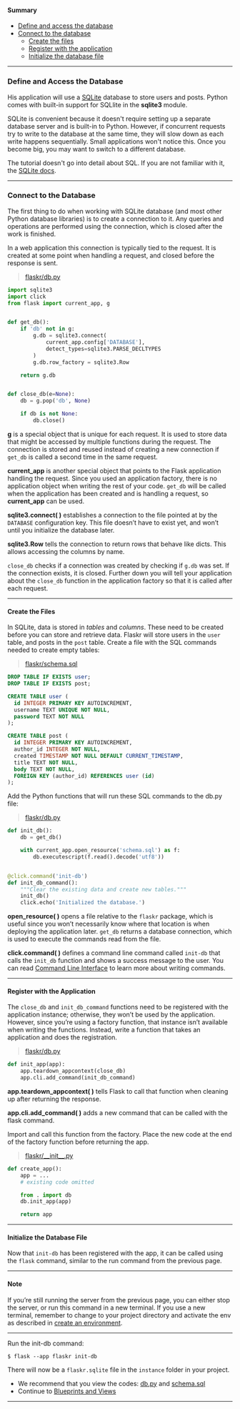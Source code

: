 #### Summary
- [Define and access the database](https://github.com/romuro-pauliv/Introduction-to-Flask/blob/main/flask-tutorial/flaskr/md/database.md#define-and-access-the-database)
- [Connect to the database](https://github.com/romuro-pauliv/Introduction-to-Flask/blob/main/flask-tutorial/flaskr/md/database.md#connect-to-the-database)
    + [Create the files](https://github.com/romuro-pauliv/Introduction-to-Flask/blob/main/flask-tutorial/flaskr/md/database.md#create-the-files)
    + [Register with the application](https://github.com/romuro-pauliv/Introduction-to-Flask/blob/main/flask-tutorial/flaskr/md/database.md#register-with-the-application)
    + [Initialize the database file](https://github.com/romuro-pauliv/Introduction-to-Flask/blob/main/flask-tutorial/flaskr/md/database.md#initialize-the-database-file)

----
### Define and Access the Database

His application will use a [SQLite](https://www.sqlite.org/index.html) database to store users and posts. Python comes with built-in support for SQLlite in the **sqlite3** module.

SQLite is convenient because it doesn't require setting up a separate database server and is built-in to Python. However, if concurrent requests try to write to the database at the same time, they will slow down as each write happens sequentially. Small applications won't notice this. Once you become big, you may want to switch to a different database.

The tutorial doesn't go into detail about SQL. If you are not familiar with it, the [SQLite docs](https://docs.python.org/3/library/sqlite3.html).

----

### Connect to the Database

The first thing to do when working with SQLite database (and most other Python database libraries) is to create a connection to it. Any queries and operations are performed using the connection, which is closed after the work is finished.

In a web application this connection is typically tied to the request. It is created at some point when handling a request, and closed before the response is sent.

> [flaskr/db.py](https://github.com/romuro-pauliv/Introduction-to-Flask/blob/main/flask-tutorial/flaskr/db.py)

```Python
import sqlite3
import click
from flask import current_app, g


def get_db():
    if 'db' not in g:
        g.db = sqlite3.connect(
            current_app.config['DATABASE'],
            detect_types=sqlite3.PARSE_DECLTYPES
        )
        g.db.row_factory = sqlite3.Row

    return g.db


def close_db(e=None):
    db = g.pop('db', None)

    if db is not None:
        db.close()
```

**g** is a special object that is unique for each request. It is used to store data that might be accessed by multiple functions during the request. The connection is stored and reused instead of creating a new connection if `get_db` is called a second time in the same request.

**current_app** is another special object that points to the Flask application handling the request. Since you used an application factory, there is no application object when writing the rest of your code. `get_db` will be called when the application has been created and is handling a request, so **current_app** can be used.

**sqlite3.connect( )** establishes a connection to the file pointed at by the `DATABASE` configuration key. This file doesn’t have to exist yet, and won’t until you initialize the database later.

**sqlite3.Row** tells the connection to return rows that behave like dicts. This allows accessing the columns by name.

`close_db` checks if a connection was created by checking if `g.db` was set. If the connection exists, it is closed. Further down you will tell your application about the `close_db` function in the application factory so that it is called after each request.

----
#### Create the Files

In SQLite, data is stored in _tables_ and _columns_. These need to be created before you can store and retrieve data. Flaskr will store users in the `user` table, and posts in the `post` table. Create a file with the SQL commands needed to create empty tables:

> [flaskr/schema.sql](https://github.com/romuro-pauliv/Introduction-to-Flask/blob/main/flask-tutorial/flaskr/schema.sql)

```SQL
DROP TABLE IF EXISTS user;
DROP TABLE IF EXISTS post;

CREATE TABLE user (
  id INTEGER PRIMARY KEY AUTOINCREMENT,
  username TEXT UNIQUE NOT NULL,
  password TEXT NOT NULL
);

CREATE TABLE post (
  id INTEGER PRIMARY KEY AUTOINCREMENT,
  author_id INTEGER NOT NULL,
  created TIMESTAMP NOT NULL DEFAULT CURRENT_TIMESTAMP,
  title TEXT NOT NULL,
  body TEXT NOT NULL,
  FOREIGN KEY (author_id) REFERENCES user (id)
);
```

Add the Python functions that will run these SQL commands to the db.py file:

> [flaskr/db.py](https://github.com/romuro-pauliv/Introduction-to-Flask/blob/main/flask-tutorial/flaskr/db.py)

```Python
def init_db():
    db = get_db()

    with current_app.open_resource('schema.sql') as f:
        db.executescript(f.read().decode('utf8'))


@click.command('init-db')
def init_db_command():
    """Clear the existing data and create new tables."""
    init_db()
    click.echo('Initialized the database.')
```

**open_resource( )** opens a file relative to the `flaskr` package, which is useful since you won’t necessarily know where that location is when deploying the application later. `get_db` returns a database connection, which is used to execute the commands read from the file.

**click.command( )** defines a command line command called `init-db` that calls the `init_db` function and shows a success message to the user. You can read [Command Line Interface](https://flask.palletsprojects.com/en/2.2.x/cli/) to learn more about writing commands.

----
#### Register with the Application

The `close_db` and `init_db_command` functions need to be registered with the application instance; otherwise, they won’t be used by the application. However, since you’re using a factory function, that instance isn’t available when writing the functions. Instead, write a function that takes an application and does the registration.

> [flaskr/db.py](https://github.com/romuro-pauliv/Introduction-to-Flask/blob/main/flask-tutorial/flaskr/db.py)

```Python
def init_app(app):
    app.teardown_appcontext(close_db)
    app.cli.add_command(init_db_command)
```

**app.teardown_appcontext( )** tells Flask to call that function when cleaning up after returning the response.

**app.cli.add_command( )** adds a new command that can be called with the flask command.

Import and call this function from the factory. Place the new code at the end of the factory function before returning the app.

> [flaskr/__init\__.py](https://github.com/romuro-pauliv/Introduction-to-Flask/blob/main/flask-tutorial/flaskr/__init__.py)

```Python
def create_app():
    app = ...
    # existing code omitted

    from . import db
    db.init_app(app)

    return app
```

----
#### Initialize the Database File

Now that `init-db` has been registered with the app, it can be called using the `flask` command, similar to the run command from the previous page.

----
#### Note
If you’re still running the server from the previous page, you can either stop the server, or run this command in a new terminal. If you use a new terminal, remember to change to your project directory and activate the env as described in [create an environment](https://github.com/romuro-pauliv/Introduction-to-Flask/blob/main/flask-tutorial/README.md#create-an-environment).

----

Run the init-db command:

`$ flask --app flaskr init-db`

There will now be a `flaskr.sqlite` file in the `instance` folder in your project.

- We recommend that you view the codes: [db.py](https://github.com/romuro-pauliv/Introduction-to-Flask/blob/main/flask-tutorial/flaskr/db.py) and [schema.sql](https://github.com/romuro-pauliv/Introduction-to-Flask/blob/main/flask-tutorial/flaskr/schema.sql)
- Continue to [Blueprints and Views]()

----
